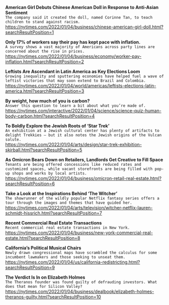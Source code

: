 **American Girl Debuts Chinese American Doll in Response to Anti-Asian Sentiment**\
`The company said it created the doll, named Corinne Tan, to teach children to stand against racism.`\
https://nytimes.com/2022/01/04/business/chinese-american-girl-doll.html?searchResultPosition=1

**Only 17% of workers say their pay has kept pace with inflation.**\
`A survey shows a vast majority of Americans across party lines are concerned about the rise in prices.`\
https://nytimes.com/2022/01/04/business/economy/worker-pay-inflation.html?searchResultPosition=2

**Leftists Are Ascendant in Latin America as Key Elections Loom**\
`Growing inequality and sputtering economies have helped fuel a wave of leftist victories that may soon extend to Brazil and Colombia.`\
https://nytimes.com/2022/01/04/world/americas/leftists-elections-latin-america.html?searchResultPosition=3

**By weight, how much of you is carbon?**\
`Answer this question to learn a bit about what you’re made of.`\
https://nytimes.com/interactive/2022/01/04/science/science-quiz-human-body-carbon.html?searchResultPosition=4

**To Boldly Explore the Jewish Roots of ‘Star Trek’**\
`An exhibition at a Jewish cultural center has plenty of artifacts to delight Trekkies — but it also notes the Jewish origins of the Vulcan salute.`\
https://nytimes.com/2022/01/04/arts/design/star-trek-exhibition-skirball.html?searchResultPosition=5

**As Omicron Bears Down on Retailers, Landlords Get Creative to Fill Space**\
`Tenants are being offered concessions like reduced rates and customized spaces, while vacant storefronts are being filled with pop-up shops and works by local artists.`\
https://nytimes.com/2022/01/04/business/omicron-retail-real-estate.html?searchResultPosition=6

**Take a Look at the Inspirations Behind ‘The Witcher’**\
`The showrunner of the wildly popular Netflix fantasy series offers a tour through the images and themes that have guided her.`\
https://nytimes.com/2022/01/04/arts/television/witcher-netflix-lauren-schmidt-hissrich.html?searchResultPosition=7

**Recent Commercial Real Estate Transactions**\
`Recent commercial real estate transactions in New York.`\
https://nytimes.com/2022/01/04/business/new-york-commercial-real-estate.html?searchResultPosition=8

**California’s Political Musical Chairs**\
`Newly drawn congressional maps have scrambled the calculus for some incumbent lawmakers and those seeking to unseat them.`\
https://nytimes.com/2022/01/04/us/california-redistricting.html?searchResultPosition=9

**The Verdict Is In on Elizabeth Holmes**\
`The Theranos founder was found guilty of defrauding investors. What does that mean for Silicon Valley?`\
https://nytimes.com/2022/01/04/business/dealbook/elizabeth-holmes-theranos-guilty.html?searchResultPosition=10

